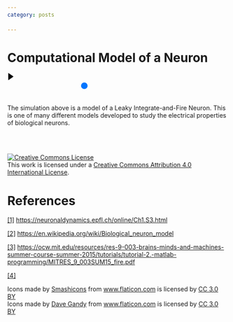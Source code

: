 ```yaml
---
category: posts

---
```


# Computational Model of a Neuron

<html>
  <link rel="stylesheet" type="text/css" href="/assets/css/io.css">
  <base href="/assets/js_apps/A-Neuron-Model/"/>
  <head></head>
  <body>
    <div id="stage" padding="0 px"></div>
    <div id="controls">
      <button type="image" id="play" style="
        padding:0;
        border:none;
        background:none;">
<!--       style="height:25px;
               width:50px;
               top:10px;
               left:100px;" -->
      <img id="play_symbol" src="/assets/media/images/play.svg" height="16" width="16"/>
      </button>
      <input type="range" min="0" max="35" value="12" id="I"
        style="height=16px;
               width:500px;
               -webkit-appearance:none;
               border:none;
               background:none;
               "/>
    </div>
    <script src="https://cdnjs.cloudflare.com/ajax/libs/mathjs/3.3.0/math.min.js"></script>
    <script src="/assets/js_libs/lodash.js"></script>
    <script src="/assets/js_libs/two.js"></script>
    <script src="app.js"></script>
  </body>
</html>

<br>


The simulation above is a model of a Leaky Integrate-and-Fire Neuron. This is one of many different models developed to study the electrical properties of biological neurons.


<br>
<br>

<a rel="license" href="http://creativecommons.org/licenses/by/4.0/"><img alt="Creative Commons License" style="border-width:0" src="https://i.creativecommons.org/l/by/4.0/88x31.png" /></a><br />This work is licensed under a <a rel="license" href="http://creativecommons.org/licenses/by/4.0/">Creative Commons Attribution 4.0 International License</a>.

# References

[[1]](https://neuronaldynamics.epfl.ch/online/Ch1.S3.html) https://neuronaldynamics.epfl.ch/online/Ch1.S3.html

[[2]](https://en.wikipedia.org/wiki/Biological_neuron_model) https://en.wikipedia.org/wiki/Biological_neuron_model

[[3]](https://ocw.mit.edu/resources/res-9-003-brains-minds-and-machines-summer-course-summer-2015/tutorials/tutorial-2.-matlab-programming/MITRES_9_003SUM15_fire.pdf) https://ocw.mit.edu/resources/res-9-003-brains-minds-and-machines-summer-course-summer-2015/tutorials/tutorial-2.-matlab-programming/MITRES_9_003SUM15_fire.pdf

[[4]]()

<div>Icons made by <a href="https://www.flaticon.com/authors/smashicons" title="Smashicons">Smashicons</a> from <a href="https://www.flaticon.com/"         title="Flaticon">www.flaticon.com</a> is licensed by <a href="http://creativecommons.org/licenses/by/3.0/"        title="Creative Commons BY 3.0" target="_blank">CC 3.0 BY</a></div>
<div>Icons made by <a href="https://www.flaticon.com/authors/dave-gandy" title="Dave Gandy">Dave Gandy</a> from <a href="https://www.flaticon.com/"           title="Flaticon">www.flaticon.com</a> is licensed by <a href="http://creativecommons.org/licenses/by/3.0/"          title="Creative Commons BY 3.0" target="_blank">CC 3.0 BY</a></div>

